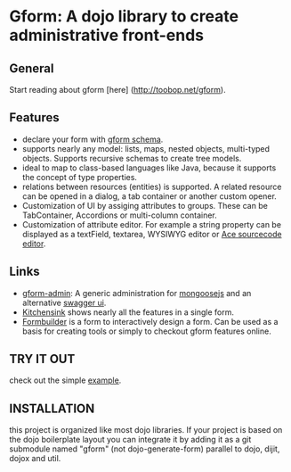Gform: A dojo library to create administrative front-ends
=========================================================


General
-------

Start reading about gform [here] (http://toobop.net/gform).

Features
--------

- declare your form with [gform schema](http://toobop.net/gform/app/schema).
- supports nearly any model: lists, maps, nested objects, multi-typed objects. Supports recursive schemas to create tree models.
- ideal to map to class-based languages like Java, because it supports the concept of type properties.
- relations between resources (entities) is supported. A related resource can be opened in a dialog, a tab container or another custom opener.
- Customization of UI by assiging attributes to groups. These can be TabContainer, Accordions or multi-column container.
- Customization of attribute editor. For example a string property can be displayed as a textField, textarea, WYSIWYG editor or [Ace sourcecode editor](http://ace.c9.io).

Links
---------------

- [gform-admin](https://github.com/stemey/gform-admin): A generic administration for [mongoosejs](http://mongoosejs.com/) and an alternative [swagger ui](http://swagger.wordnik.com/).
- [Kitchensink](http://toobop.net/gform/app/example/kitchensink/index.html) shows nearly all the features in a single form.
- [Formbuilder](http://toobop.net/gform/app/example/formbuilder/index.html) is a form to interactively design a form. Can be used as a basis for creating tools
or simply to checkout gform features online.


TRY IT OUT
----------

check out the simple [example](https://github.com/stemey/gform-playground).


INSTALLATION
------------


this project is organized like most dojo libraries. If your project is based on the dojo boilerplate layout you can integrate
it by adding it as a git submodule named "gform" (not dojo-generate-form) parallel to dojo, dijit, dojox and util.

